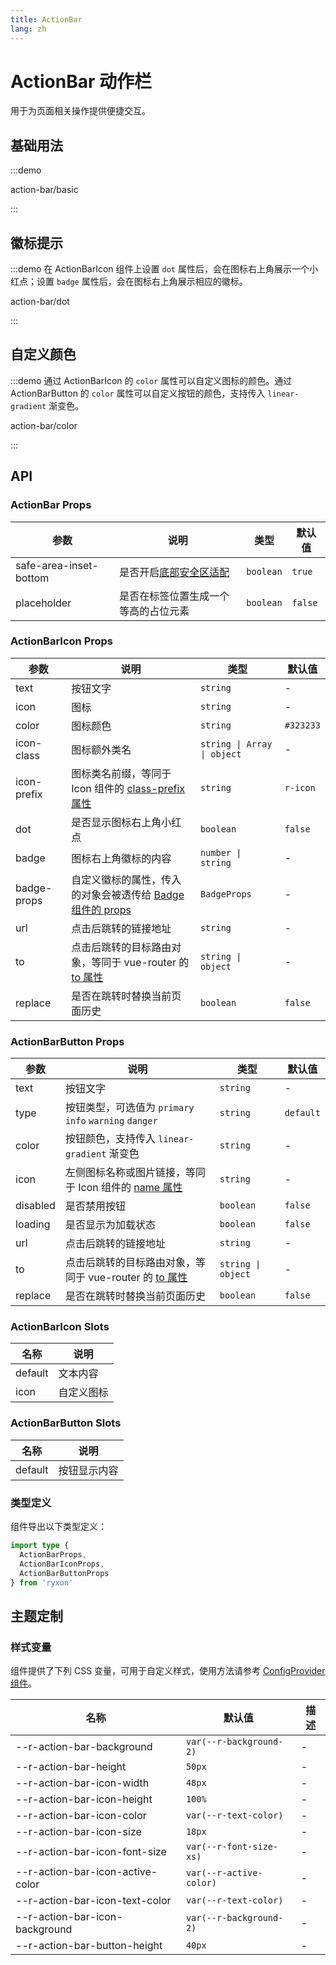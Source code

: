 ```yaml
---
title: ActionBar
lang: zh
---
```


# ActionBar 动作栏

用于为页面相关操作提供便捷交互。

## 基础用法

:::demo

action-bar/basic

:::

## 徽标提示

:::demo 在 ActionBarIcon 组件上设置 `dot` 属性后，会在图标右上角展示一个小红点；设置 `badge` 属性后，会在图标右上角展示相应的徽标。

action-bar/dot

:::

## 自定义颜色

:::demo 通过 ActionBarIcon 的 `color` 属性可以自定义图标的颜色。通过 ActionBarButton 的 `color` 属性可以自定义按钮的颜色，支持传入 `linear-gradient` 渐变色。

action-bar/color

:::

## API

### ActionBar Props

| 参数 | 说明 | 类型 | 默认值 |
| --- | --- | --- | --- |
| safe-area-inset-bottom | 是否开启[底部安全区适配](/zh/guide/advanced-usage.html#底部安全区适配) | `boolean` | `true` |
| placeholder | 是否在标签位置生成一个等高的占位元素 | `boolean` | `false` |

### ActionBarIcon Props

| 参数 | 说明 | 类型 | 默认值 |
| --- | --- | --- | --- |
| text | 按钮文字 | `string` | - |
| icon | 图标 | `string` | - |
| color | 图标颜色 | `string` | `#323233` |
| icon-class | 图标额外类名 | `string \| Array \| object` | - |
| icon-prefix | 图标类名前缀，等同于 Icon 组件的 [class-prefix 属性](/zh/component/icon.html#api) | `string` | `r-icon` |
| dot | 是否显示图标右上角小红点 | `boolean` | `false` |
| badge | 图标右上角徽标的内容 | `number \| string` | - |
| badge-props | 自定义徽标的属性，传入的对象会被透传给 [Badge 组件的 props](/zh/component/badge.html#api) | `BadgeProps` | - |
| url | 点击后跳转的链接地址 | `string` | - |
| to | 点击后跳转的目标路由对象，等同于 vue-router 的 [to 属性](https://router.vuejs.org/zh/api/#to) | `string \| object` | - |
| replace | 是否在跳转时替换当前页面历史 | `boolean` | `false` |

### ActionBarButton Props

| 参数 | 说明 | 类型 | 默认值 |
| --- | --- | --- | --- |
| text | 按钮文字 | `string` | - |
| type | 按钮类型，可选值为 `primary` `info` `warning` `danger` | `string` | `default` |
| color | 按钮颜色，支持传入 `linear-gradient` 渐变色 | `string` | - |
| icon | 左侧图标名称或图片链接，等同于 Icon 组件的 [name 属性](/zh/component/icon.html#api) | `string` | - |
| disabled | 是否禁用按钮 | `boolean` | `false` |
| loading | 是否显示为加载状态 | `boolean` | `false` |
| url | 点击后跳转的链接地址 | `string` | - |
| to | 点击后跳转的目标路由对象，等同于 vue-router 的 [to 属性](https://router.vuejs.org/zh/api/#to) | `string \| object` | - |
| replace | 是否在跳转时替换当前页面历史 | `boolean` | `false` |

### ActionBarIcon Slots

| 名称    | 说明       |
| ------- | ---------- |
| default | 文本内容   |
| icon    | 自定义图标 |

### ActionBarButton Slots

| 名称    | 说明         |
| ------- | ------------ |
| default | 按钮显示内容 |

### 类型定义

组件导出以下类型定义：

```ts
import type {
  ActionBarProps,
  ActionBarIconProps,
  ActionBarButtonProps
} from 'ryxon'
```

## 主题定制

### 样式变量

组件提供了下列 CSS 变量，可用于自定义样式，使用方法请参考 [ConfigProvider 组件](/zh/component/config-provider.html)。

| 名称                             | 默认值                  | 描述 |
| -------------------------------- | ----------------------- | ---- |
| --r-action-bar-background        | `var(--r-background-2)` | -    |
| --r-action-bar-height            | `50px`                  | -    |
| --r-action-bar-icon-width        | `48px`                  | -    |
| --r-action-bar-icon-height       | `100%`                  | -    |
| --r-action-bar-icon-color        | `var(--r-text-color)`   | -    |
| --r-action-bar-icon-size         | `18px`                  | -    |
| --r-action-bar-icon-font-size    | `var(--r-font-size-xs)` | -    |
| --r-action-bar-icon-active-color | `var(--r-active-color)` | -    |
| --r-action-bar-icon-text-color   | `var(--r-text-color)`   | -    |
| --r-action-bar-icon-background   | `var(--r-background-2)` | -    |
| --r-action-bar-button-height     | `40px`                  | -    |
